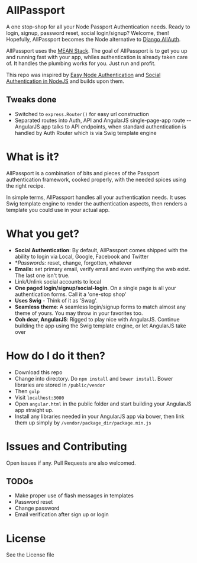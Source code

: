 # AllPassport

A one stop-shop for all your Node Passport Authentication needs. Ready to login, signup, password reset, social login/signup? Welcome, then! Hopefully, AllPassport becomes the Node alternative to [Django AllAuth](https://github.com/pennersr/django-allauth).

AllPassport uses the [MEAN Stack](https://www.wikiwand.com/en/MEAN_(software_bundle)). The goal of AllPassport is to get you up and running fast with your app, whiles authentication is already taken care of. It handles the plumbing works for you. Just run and profit.

This repo was inspired by [Easy Node Authentication](https://github.com/scotch-io/easy-node-authentication) and [Social Authentication in NodeJS](http://mherman.org/blog/2015/09/26/social-authentication-in-node-dot-js-with-passport/) and builds upon them.

## Tweaks done
- Switched to `express.Router()` for easy url construction
- Separated routes into Auth, API and AngularJS single-page-app route
-- AngularJS app talks to API endpoints, when standard authentication is handled by Auth Router which is via Swig template engine



# What is it?

AllPassport is a combination of bits and pieces of the Passport authentication framework, cooked properly, with the needed spices using the right recipe.

In simple terms, AllPassport handles all your authentication needs. It uses Swig template engine to render the authentication aspects, then renders a template you could use in your actual app.


# What you get?
- **Social Authentication**: By default, AllPassport comes shipped with the ability to login via Local, Google, Facebook and Twitter
- **Passwords:* reset, change, forgotten, whatever
- **Emails:** set primary email, verify email and even verifying the web exist. The last one isn't true.
- Link/Unlink social accounts to local
- **One paged login/signup/social-login**. On a single page is all your authentication forms. Call it a 'one-stop shop'
- **Uses Swig** - Think of it as 'Swag'.
- **Seamless theme**: A seamless login/signup forms to match almost any theme of yours. You may throw in your favorites too.
- **Ooh dear, AngularJS**: Rigged to play nice with AngularJS. Continue building the app using the Swig template engine, or let AngularJS take over

# How do I do it then?
- Download this repo
- Change into directory. Do `npm install` and `bower install`. Bower libraries are stored in `/public/vendor`
- Then `gulp`
- Visit `localhost:3000`
- Open `angular.html` in the public folder and start building your AngularJS app straight up.
- Install any libraries needed in your AngularJS app via bower, then link them up simply by `/vendor/package_dir/package.min.js`

# Issues and Contributing
Open issues if any. Pull Requests are also welcomed.

## TODOs
- Make proper use of flash messages in templates
- Password reset
- Change password
- Email verification after sign up or login

# License
See the License file
